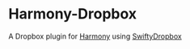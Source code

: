 # Harmony-Dropbox

A Dropbox plugin for [Harmony](https://github.com/JoeMatt/Harmony.git) using [SwiftyDropbox](https://github.com/dropbox/SwiftyDropbox.git)
